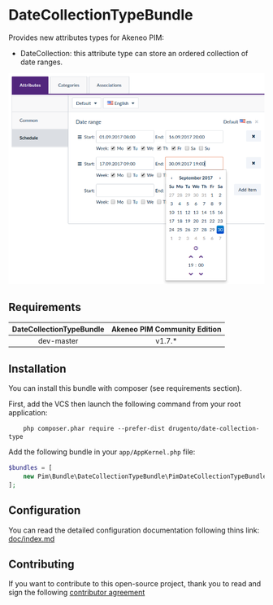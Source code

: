 # DateCollectionTypeBundle

Provides new attributes types for Akeneo PIM:
- DateCollection: this attribute type can store an ordered collection of date ranges.

![Date collection with picker](doc/img/date-collection-picker.png)
## Requirements

| DateCollectionTypeBundle | Akeneo PIM Community Edition |
|:---------------------------:|:----------------------------:|
| dev-master                  | v1.7.*                       |

## Installation
You can install this bundle with composer (see requirements section).

First, add the VCS then launch the following command from your root application:
```
    php composer.phar require --prefer-dist drugento/date-collection-type
```

Add the following bundle in your `app/AppKernel.php` file:

```php
$bundles = [
    new Pim\Bundle\DateCollectionTypeBundle\PimDateCollectionTypeBundle(),
];
```

## Configuration
You can read the detailed configuration documentation following thins link: [doc/index.md](doc/index.md)

## Contributing

If you want to contribute to this open-source project,
thank you to read and sign the following [contributor agreement](http://www.akeneo.com/contributor-license-agreement/)

